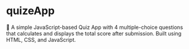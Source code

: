 # quizeApp
🎯 A simple JavaScript-based Quiz App with 4 multiple-choice questions that calculates and displays the total score after submission. Built using HTML, CSS, and JavaScript.
